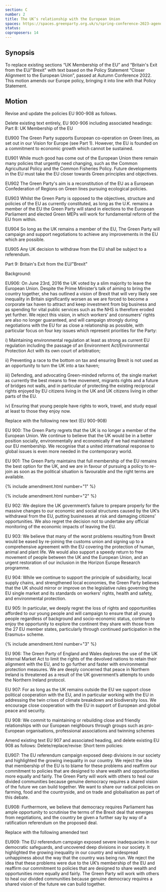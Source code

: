 ```yaml
---
section: C
number: 2
title: The UK’s relationship with the European Union
spaces: https://spaces.greenparty.org.uk/s/spring-conference-2023-agenda-forum/?contentId=120266
status: 
coproposers: 14
---
```

## Synopsis
To replace existing sections  “UK Membership of the EU” and “Britain's Exit from the EU/"Brexit" with text based on the Policy Statement “Closer Alignment to the European Union”, passed at Autumn Conference 2022. This motion amends our Europe policy, bringing it into line with that Policy Statement.

## Motion
Revise and update the policies EU 900-908 as follows.

Delete existing text entirely, EU 900-906 including associated headings:
Part 8: UK Membership of the EU

EU900 The Green Party supports European co-operation on Green lines, as set out in our Vision for Europe (see Part 1). However, the EU is founded on a commitment to economic growth which cannot be sustained.

EU901 While much good has come out of the European Union there remain many policies that urgently need changing, such as the Common Agricultural Policy and the Common Fisheries Policy. Future developments in the EU must take the EU closer towards Green principles and objectives.

EU902 The Green Party's aim is a reconstitution of the EU as a European Confederation of Regions on Green lines pursuing ecological policies.

EU903 Whilst the Green Party is opposed to the objectives, structure and policies of the EU as currently constituted, as long as the U.K. remains a member of the EU the Green Party will stand in elections to the European Parliament and elected Green MEPs will work for fundamental reform of the EU from within.

EU904 So long as the UK remains a member of the EU, The Green Party will campaign and support negotiations to achieve any improvements in the EU which are possible.

EU905 Any UK decision to withdraw from the EU shall be subject to a referendum.

Part 9: Britain's Exit from the EU/"Brexit"

Background:

EU906: On June 23rd, 2016 the UK voted by a slim majority to leave the European Union. Despite the Prime Minister’s talk of aiming to bring the country together, she has outlined a vision of Brexit that will very likely see inequality in Britain significantly worsen as we are forced to become a corporate tax haven to attract and keep investment from big business and as spending for vital public services such as the NHS is therefore eroded yet further. We reject this vision, in which workers’ and consumers’ rights are also no longer guaranteed, and will campaign strongly during negotiations with the EU for as close a relationship as possible, with particular focus on four key issues which represent priorities for the Party:

i) Maintaining environmental regulation at least as strong as current EU regulation including the passage of an Environment Act/Environmental Protection Act with its own court of arbitration;

ii) Preventing a race to the bottom on tax and ensuring Brexit is not used as an opportunity to turn the UK into a tax haven;

iii) Defending, and advocating Green-minded reforms of, the single market as currently the best means to free movement, migrants rights and a future of bridges not walls, and in particular of protecting the existing reciprocal rights enjoyed by EU citizens living in the UK and UK citizens living in other parts of the EU.

iv) Ensuring that young people have rights to work, travel, and study equal at least to those they enjoy now.

Replace with the following new text (EU 900-908)

EU 900: The Green Party regrets that the UK is no longer a member of the European Union. We continue to believe that the UK would be in a better position socially, environmentally and economically if we had maintained our EU membership. ​​We recognise that a united international response to global issues is even more needed in the contemporary world.

EU 901: The Green Party maintains that full membership of the EU remains the best option for the UK, and we are in favour of pursuing a policy to re-join as soon as the political situation is favourable and the right terms are available.

{% include amendment.html number="1" %}

{% include amendment.html number="2" %}

EU 902: We deplore the UK government’s failure to prepare properly for the massive changes to our economic and social structures caused by the UK’s withdrawal from the EU, putting businesses at risk and damaging citizens’ opportunities. We also regret the decision not to undertake any official monitoring of the economic impacts of leaving the EU.

EU 903: We believe that many of the worst problems resulting from Brexit would be eased by re-joining the customs union and signing up to a comprehensive agreement with the EU covering the protection of human, animal and plant life. We would also support a speedy return to free movement of people between the UK and the European Union, and an urgent restoration of our inclusion in the Horizon Europe Research programme.

EU 904: While we continue to support the principle of subsidiarity, local supply chains, and strengthened local economies, the Green Party believes that the UK should mirror or improve on the legislative rules governing the EU single market and its standards on workers’ rights, health and safety, and environmental protection.

EU 905: In particular, we deeply regret the loss of rights and opportunities afforded to our young people and will campaign to ensure that all young people regardless of background and socio-economic status, continue to enjoy the opportunity to explore the continent they share with those from the 27 EU member states, particularly through continued participation in the Erasmus+ scheme.

{% include amendment.html number="3" %}

EU 906: The Green Party of England and Wales deplores the use of the UK Internal Market Act to limit the rights of the devolved nations to retain their alignment with the EU, and to go further and faster with environmental protection measures. We are deeply concerned that peace in Northern Ireland is threatened as a result of the UK government’s attempts to undo the Northern Ireland protocol.

EU 907: For as long as the UK remains outside the EU we support close political cooperation with the EU, and in particular working with the EU in addressing the twin crises of climate breakdown and biodiversity loss. We encourage close cooperation with the EU in support of European and global peace and security.

EU 908: We commit to maintaining or rebuilding close and friendly relationships with our European neighbours through groups such as pro-European organisations, professional associations and twinning schemes

Amend existing text EU 907 and associated heading, and delete existing EU 908 as follows:
Delete/replace/revise:
Short term policies:

EU907: The EU referendum campaign exposed deep divisions in our society and highlighted the growing inequality in our country. We reject the idea that membership of the EU is to blame for these problems and reaffirm our commitment to policies that are designed to share wealth and opportunities more equally and fairly. The Green Party will work with others to heal our divided communities because genuine democracy requires a shared vision of the future we can build together. We want to share our radical policies on farming, food and the countryside, and on trade and globalisation as part of this debate.

EU908: Furthermore, we believe that democracy requires Parliament has ample opportunity to scrutinise the terms of the Brexit deal that emerges from negotiations, and the country be given a further say by way of a ratification referendum on the proposed deal.

Replace with the following amended text

EU909: The EU referendum campaign exposed severe inadequacies in our democratic safeguards, and uncovered  deep divisions in our society. It  highlighted the growing inequality in our country and widespread unhappiness about the way that the country was being run. We reject the idea that these problems were due to the UK’s membership of the EU and reaffirm our commitment to policies that are designed to share wealth and opportunities more equally and fairly. The Green Party will work with others to heal our divided communities because genuine democracy requires a shared vision of the future we can build together.
